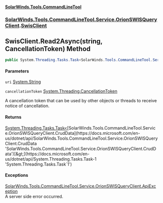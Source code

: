 #### [SolarWinds.Tools.CommandLineTool](index.md 'index')
### [SolarWinds.Tools.CommandLineTool.Service.OrionSWISQueryClient](index.md#SolarWinds.Tools.CommandLineTool.Service.OrionSWISQueryClient 'SolarWinds.Tools.CommandLineTool.Service.OrionSWISQueryClient').[SwisClient](SwisClient.md 'SolarWinds.Tools.CommandLineTool.Service.OrionSWISQueryClient.SwisClient')

## SwisClient.Read2Async(string, CancellationToken) Method

```csharp
public System.Threading.Tasks.Task<SolarWinds.Tools.CommandLineTool.Service.OrionSWISQueryClient.CrudData> Read2Async(string uri, System.Threading.CancellationToken cancellationToken);
```
#### Parameters

<a name='SolarWinds.Tools.CommandLineTool.Service.OrionSWISQueryClient.SwisClient.Read2Async(string,System.Threading.CancellationToken).uri'></a>

`uri` [System.String](https://docs.microsoft.com/en-us/dotnet/api/System.String 'System.String')

<a name='SolarWinds.Tools.CommandLineTool.Service.OrionSWISQueryClient.SwisClient.Read2Async(string,System.Threading.CancellationToken).cancellationToken'></a>

`cancellationToken` [System.Threading.CancellationToken](https://docs.microsoft.com/en-us/dotnet/api/System.Threading.CancellationToken 'System.Threading.CancellationToken')

A cancellation token that can be used by other objects or threads to receive notice of cancellation.

#### Returns
[System.Threading.Tasks.Task&lt;](https://docs.microsoft.com/en-us/dotnet/api/System.Threading.Tasks.Task-1 'System.Threading.Tasks.Task`1')[SolarWinds.Tools.CommandLineTool.Service.OrionSWISQueryClient.CrudData](https://docs.microsoft.com/en-us/dotnet/api/SolarWinds.Tools.CommandLineTool.Service.OrionSWISQueryClient.CrudData 'SolarWinds.Tools.CommandLineTool.Service.OrionSWISQueryClient.CrudData')[&gt;](https://docs.microsoft.com/en-us/dotnet/api/System.Threading.Tasks.Task-1 'System.Threading.Tasks.Task`1')

#### Exceptions

[SolarWinds.Tools.CommandLineTool.Service.OrionSWISQueryClient.ApiException](https://docs.microsoft.com/en-us/dotnet/api/SolarWinds.Tools.CommandLineTool.Service.OrionSWISQueryClient.ApiException 'SolarWinds.Tools.CommandLineTool.Service.OrionSWISQueryClient.ApiException')  
A server side error occurred.